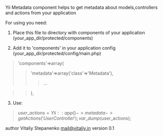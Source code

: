 Yii Metadata component helps to get metadata about models,controllers and actions from your application

For using you need:

1. Place this file to directory with components of your application (your\_app\_dir/protected/components)

2. Add it to 'components' in your application config (your\_app\_dir/protected/config/main.php)
> 'components'=>array(
> > 'metadata'=>array('class'=>'Metadata'),
> > > ...

> > ),

3. Use:

> $user\_actions = Yii::app()->metadata->getActions('UserController');
> var\_dump($user\_actions);

author Vitaliy Stepanenko <mail@vitaliy.in>
version 0.1
